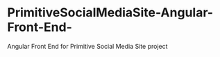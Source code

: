 # PrimitiveSocialMediaSite-Angular-Front-End-
Angular Front End for Primitive Social Media Site project
